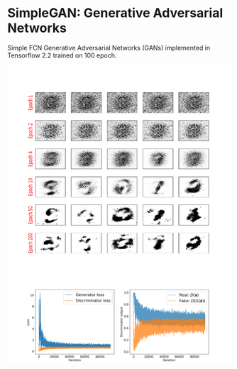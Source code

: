 # SimpleGAN: Generative Adversarial Networks
Simple FCN Generative Adversarial Networks (GANs) implemented in Tensorflow 2.2 trained on 100 epoch.

<img src="data/examples/simple_gan-samples.png" width=640 height=480>
<img src="data/examples/simple-gan-learning-curve.png" width="600">